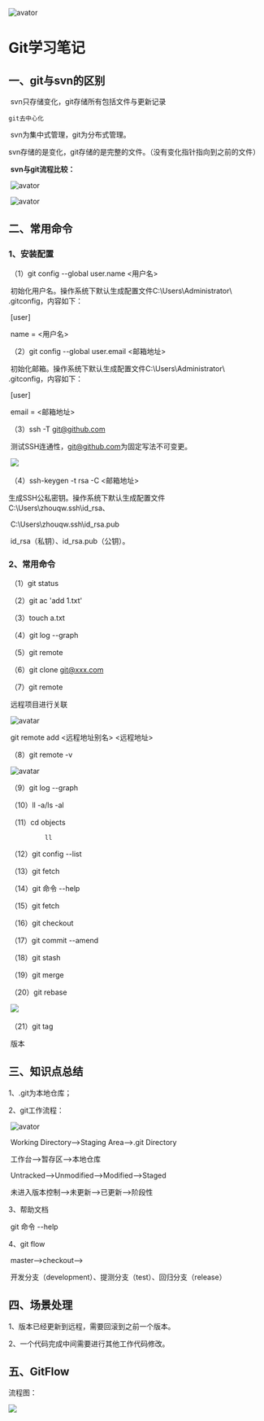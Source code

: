 ![avator](https://github.com/zhouqw520/StudyNotes/blob/master/02-Images/00-logo/个人logo.png)

# Git学习笔记

## 一、git与svn的区别

​	svn只存储变化，git存储所有包括文件与更新记录

 	git去中心化

​	svn为集中式管理，git为分布式管理。

​	svn存储的是变化，git存储的是完整的文件。（没有变化指针指向到之前的文件）

​        **svn与git流程比较：**

​        ![avator](https://github.com/zhouqw520/StudyNotes/blob/master/02-Images/01-git/svn.png)

​         ![avator](https://github.com/zhouqw520/StudyNotes/blob/master/02-Images/01-git/git.png)

## 二、常用命令

### 	1、安装配置

​	  （1）git config --global user.name <用户名>

​	  	    初始化用户名。操作系统下默认生成配置文件C:\Users\Administrator\ .gitconfig，内容如下：

​    			[user]

​             			name = <用户名>

​	  （2）git config --global user.email <邮箱地址>

​                    初始化邮箱。操作系统下默认生成配置文件C:\Users\Administrator\ .gitconfig，内容如下：

​    		    [user]

​              			email = <邮箱地址>

​          （3）ssh -T git@github.com

​		    测试SSH连通性，[git@github.com](mailto:git@github.com)为固定写法不可变更。

​		    ![](https://github.com/zhouqw520/StudyNotes/blob/master/02-Images/01-git/ssh-T.png)

​          （4）ssh-keygen -t rsa -C <邮箱地址>

​		    生成SSH公私密钥。操作系统下默认生成配置文件C:\Users\zhouqw\.ssh\id_rsa、

​                    C:\Users\zhouqw\.ssh\id_rsa.pub

​		    id_rsa（私钥）、id_rsa.pub（公钥）。

###         2、常用命令

​	  （1）git status

​	  （2）git ac 'add 1.txt'

​	  （3）touch a.txt

​          （4）git log --graph

​	  （5）git remote

​	  （6）git clone git@xxx.com

​          （7）git remote

​		    远程项目进行关联	

​                    ![avatar](https://github.com/zhouqw520/StudyNotes/blob/master/02-Images/01-git/git-remote.png)

​		   git remote add <远程地址别名> <远程地址>

​	  （8）git remote -v

​                   ![avatar](https://github.com/zhouqw520/StudyNotes/blob/master/02-Images/01-git/git-remote-v.png)

​	  （9）git log --graph

​	  （10）ll -a/ls -al

​	  （11）cd objects

 		      ll

​          （12）git config --list

​          （13）git fetch

​	  （14）git 命令 --help

​	  （15）git fetch

​          （16）git checkout

​	  （17）git commit --amend 

​	  （18）git stash

​	  （19）git merge

​	  （20）git rebase

​                      ![](https://github.com/zhouqw520/StudyNotes/blob/master/02-Images/01-git/merge_rebase.png)

​	  （21）git tag

​    		      版本

## 三、知识点总结

1、.git为本地仓库；

2、git工作流程：

​      ![avator](https://github.com/zhouqw520/StudyNotes/blob/master/02-Images/01-git/git_directory.png)

​      Working Directory-->Staging Area-->.git Directory

​      工作台-->暂存区-->本地仓库

​      Untracked-->Unmodified-->Modified-->Staged 

​      未进入版本控制-->未更新-->已更新-->阶段性

3、帮助文档

​      git 命令 --help

4、git flow

​      master-->checkout-->

​      开发分支（development）、提测分支（test）、回归分支（release）

## 四、场景处理

1、版本已经更新到远程，需要回滚到之前一个版本。

2、一个代码完成中间需要进行其他工作代码修改。

##  五、GitFlow

流程图：

![](https://github.com/zhouqw520/StudyNotes/blob/master/02-Images/01-git/git_flow.png)
